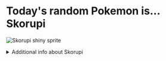 # Today's random Pokemon is... Skorupi

![Skorupi shiny sprite](https://raw.githubusercontent.com/PokeAPI/sprites/master/sprites/pokemon/shiny/451.png)

<details>
<summary>Additional info about Skorupi</summary>

| srpite type | image |
|------|------|
| back_default | ![Skorupi back_default sprite](https://raw.githubusercontent.com/PokeAPI/sprites/master/sprites/pokemon/back/451.png) |
| back_shiny | ![Skorupi back_shiny sprite](https://raw.githubusercontent.com/PokeAPI/sprites/master/sprites/pokemon/back/shiny/451.png) |
| front_default | ![Skorupi front_default sprite](https://raw.githubusercontent.com/PokeAPI/sprites/master/sprites/pokemon/451.png) | </details>